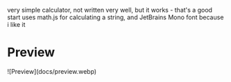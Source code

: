 very simple calculator, not written very well, but it works - that's a good start
uses math.js for calculating a string, and JetBrains Mono font because i like it
<h1>Preview</h1>
![Preview](docs/preview.webp)

